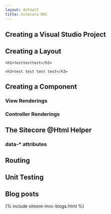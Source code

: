 ```yaml
---
layout: default
title: Sitecore MVC
---
```


## Creating a Visual Studio Project

## Creating a Layout

	<h2>testtesttest</h2>
	
	<h3>test test test test</h3>

## Creating a Component

### View Renderings

### Controller Renderings

## The Sitecore @Html Helper

### data-* attributes

## Routing

## Unit Testing

## Blog posts

{% include siteore-mvc-blogs.html %}